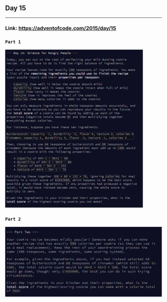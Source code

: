 ## Day 15
___

### Link: https://adventofcode.com/2015/day/15

### `Part 1`
![img.png](part1.png)

### `Part 2`
![img_1.png](part2.png)